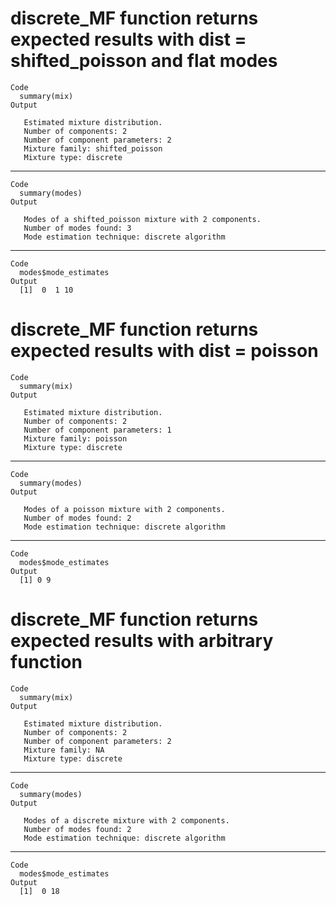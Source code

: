 # discrete_MF function returns expected results with dist = shifted_poisson and flat modes

    Code
      summary(mix)
    Output
      
       Estimated mixture distribution.
       Number of components: 2
       Number of component parameters: 2
       Mixture family: shifted_poisson
       Mixture type: discrete

---

    Code
      summary(modes)
    Output
      
       Modes of a shifted_poisson mixture with 2 components.
       Number of modes found: 3
       Mode estimation technique: discrete algorithm

---

    Code
      modes$mode_estimates
    Output
      [1]  0  1 10

# discrete_MF function returns expected results with dist = poisson

    Code
      summary(mix)
    Output
      
       Estimated mixture distribution.
       Number of components: 2
       Number of component parameters: 1
       Mixture family: poisson
       Mixture type: discrete

---

    Code
      summary(modes)
    Output
      
       Modes of a poisson mixture with 2 components.
       Number of modes found: 2
       Mode estimation technique: discrete algorithm

---

    Code
      modes$mode_estimates
    Output
      [1] 0 9

# discrete_MF function returns expected results with arbitrary function

    Code
      summary(mix)
    Output
      
       Estimated mixture distribution.
       Number of components: 2
       Number of component parameters: 2
       Mixture family: NA
       Mixture type: discrete

---

    Code
      summary(modes)
    Output
      
       Modes of a discrete mixture with 2 components.
       Number of modes found: 2
       Mode estimation technique: discrete algorithm

---

    Code
      modes$mode_estimates
    Output
      [1]  0 18

